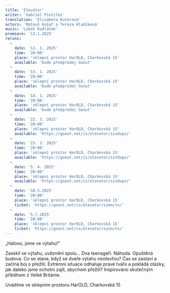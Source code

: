 ```yaml
---
title: 'Elevátor'
writer: 'Gabriel Pintilei'
translation: 'Elisabeta Kučerová'
actors: 'Matouš Košař a Tereza Hladíková'
music: 'Lukáš Kudláček'
premiere: '12.1.2025'
reruns:
  -  
    date: '12. 1. 2025'
    time: '20:00'
    place: 'sklepní prostor HarOLD, Charkovská 15'
    available: 'bude předprodej Goout'
  -  
    date: '13. 1. 2025'
    time: '20:00'
    place: 'sklepní prostor HarOLD, Charkovská 15'
    available: 'bude předprodej Goout'
  -  
    date: '14. 1. 2025'
    time: '20:00'
    place: 'sklepní prostor HarOLD, Charkovská 15'
    available: 'bude předprodej Goout'
  -  
    date: '22. 3. 2025'
    time: '20:00'
    place: 'sklepní prostor HarOLD, Charkovská 15'
    available: 'https://goout.net/cs/elevator/szudupx/'
  -  
    date: '23. 3. 2025'
    time: '20:00'
    place: 'sklepní prostor HarOLD, Charkovská 15'
    available: 'https://goout.net/cs/elevator/sztdupx/'
  -  
    date: '5. 4. 2025'
    time: '20:00'
    place: 'sklepní prostor HarOLD, Charkovská 15'
    available: 'https://goout.net/cs/elevator/szsdupx/'
  -
    date: '10.5.2025'
    time: '20:00'
    place: 'sklepní prostor HarOLD, Charkovská 15'
    ticket: 'https://goout.net/cs/elevator/szmnctx/'
  -
    date: '5.7.2025'
    time: '20:00'
    place: 'sklepní prostor HarOLD, Charkovská 15'
    ticket: 'https://goout.net/cs/elevator/sznnctx/'
---
```

„Halooo, jsme ve výtahu!”

Zaseklí ve výtahu, uvězněni spolu… Dva teenageři. Náhoda. Opuštěná budova. Co se stane, když se dveře výtahu neotevřou? Čas se zastaví a začíná boj o přežití. Extrémní situace odhaluje pravé tváře a pokládá otázky, jak daleko jsme ochotni zajít, abychom přežili?
Inspirováno skutečným příběhem z Velké Británie.

Uvádíme ve sklepním prostoru HarOLD, Charkovská 15
